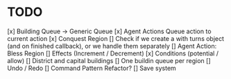 # TODO

[x] Building Queue -> Generic Queue
[x] Agent Actions
Queue action to current action
[x] Conquest Region
[] Check if we create a with turns object (and on finished callback), or we
handle them separately
[] Agent Action: Bless Region
[] Effects (Increment / Decrement)
[x] Conditions (potential / allow)
[] District and capital buildings
[] One buildin queue per region
[] Undo / Redo
[] Command Pattern Refactor?
[] Save system

